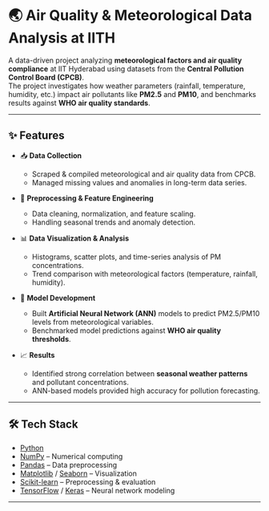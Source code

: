 # 🌏 Air Quality & Meteorological Data Analysis at IITH

A data-driven project analyzing **meteorological factors and air quality compliance** at IIT Hyderabad using datasets from the **Central Pollution Control Board (CPCB)**.  
The project investigates how weather parameters (rainfall, temperature, humidity, etc.) impact air pollutants like **PM2.5** and **PM10**, and benchmarks results against **WHO air quality standards**.

---

## ✨ Features

- 📥 **Data Collection**  
  - Scraped & compiled meteorological and air quality data from CPCB.  
  - Managed missing values and anomalies in long-term data series.  

- 🧹 **Preprocessing & Feature Engineering**  
  - Data cleaning, normalization, and feature scaling.  
  - Handling seasonal trends and anomaly detection.  

- 📊 **Data Visualization & Analysis**  
  - Histograms, scatter plots, and time-series analysis of PM concentrations.  
  - Trend comparison with meteorological factors (temperature, rainfall, humidity).  

- 🤖 **Model Development**  
  - Built **Artificial Neural Network (ANN)** models to predict PM2.5/PM10 levels from meteorological variables.  
  - Benchmarked model predictions against **WHO air quality thresholds**.  

- 📈 **Results**  
  - Identified strong correlation between **seasonal weather patterns** and pollutant concentrations.  
  - ANN-based models provided high accuracy for pollution forecasting.  

---

## 🛠️ Tech Stack

- [Python](https://www.python.org/)  
- [NumPy](https://numpy.org/) – Numerical computing  
- [Pandas](https://pandas.pydata.org/) – Data preprocessing  
- [Matplotlib](https://matplotlib.org/) / [Seaborn](https://seaborn.pydata.org/) – Visualization  
- [Scikit-learn](https://scikit-learn.org/) – Preprocessing & evaluation  
- [TensorFlow](https://www.tensorflow.org/) / [Keras](https://keras.io/) – Neural network modeling  

---
